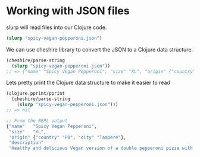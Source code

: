 # Working with JSON files

slurp will read files into our Clojure code.

```clojure
(slurp "spicy-vegan-pepperoni.json")
```

We can use cheshire library to convert the JSON to a Clojure data structure.

```clojure
(cheshire/parse-string
  (slurp "spicy-vegan-pepperoni.json"))
;; => {"name" "Spicy Vegan Pepperoni", "size" "XL", "origin" {"country" "PO", "city" "Tampere"}, "description" "Healthy and delicious Vegan version of a double pepperoni pizza with some jalapenos to spice it up"}
```

Lets pretty print the Clojure data structure to make it easier to read

```clojure
(clojure.pprint/pprint
  (cheshire/parse-string
    (slurp "spicy-vegan-pepperoni.json")))
;; => nil

;; From the REPL output
{"name"   "Spicy Vegan Pepperoni",
 "size"   "XL",
 "origin" {"country" "PO", "city" "Tampere"},
 "description"
 "Healthy and delicious Vegan version of a double pepperoni pizza with some jalapenos to spice it up"}

```
